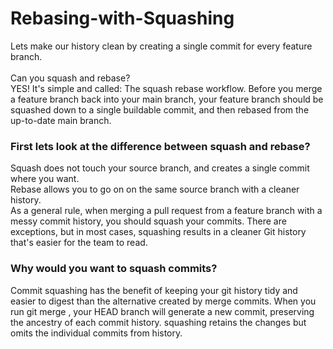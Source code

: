 # Rebasing-with-Squashing
Lets make our history clean by creating a single commit for every feature branch.<br/><br/>
Can you squash and rebase?<br/>
YES! It's simple and called: The squash rebase workflow.
Before you merge a feature branch back into your main branch, your feature branch should be squashed down to a single buildable commit, and then rebased from the up-to-date main branch.
### First lets look at the difference between squash and rebase?
Squash does not touch your source branch, and creates a single commit where you want.<br/>
Rebase allows you to go on on the same source branch with a cleaner history.<br/>
As a general rule, when merging a pull request from a feature branch with a messy commit history, you should squash your commits. There are exceptions, but in most cases, squashing results in a cleaner Git history that's easier for the team to read.
### Why would you want to squash commits?
Commit squashing has the benefit of keeping your git history tidy and easier to digest than the alternative created by merge commits. When you run git merge , your HEAD branch will generate a new commit, preserving the ancestry of each commit history. squashing retains the changes but omits the individual commits from history.
